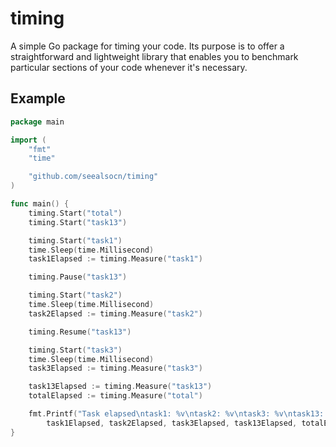 # timing

A simple Go package for timing your code. Its purpose is to offer a straightforward and lightweight library that enables you to benchmark particular sections of your code whenever it's necessary.

## Example

```go
package main

import (
    "fmt"
    "time"

    "github.com/seealsocn/timing"
)

func main() {
    timing.Start("total")
    timing.Start("task13")

    timing.Start("task1")
    time.Sleep(time.Millisecond)
    task1Elapsed := timing.Measure("task1")

    timing.Pause("task13")

    timing.Start("task2")
    time.Sleep(time.Millisecond)
    task2Elapsed := timing.Measure("task2")

    timing.Resume("task13")

    timing.Start("task3")
    time.Sleep(time.Millisecond)
    task3Elapsed := timing.Measure("task3")

    task13Elapsed := timing.Measure("task13")
    totalElapsed := timing.Measure("total")

    fmt.Printf("Task elapsed\ntask1: %v\ntask2: %v\ntask3: %v\ntask13: %v\ntotal: %v",
        task1Elapsed, task2Elapsed, task3Elapsed, task13Elapsed, totalElapsed)
}
```
